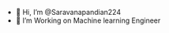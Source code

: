 - 👋 Hi, I’m @Saravanapandian224
- 👀 I’m Working on Machine learning Engineer 


<!---
Saravanapandian224/Saravanapandian224 is a ✨ special ✨ repository because its `README.md` (this file) appears on your GitHub profile.
You can click the Preview link to take a look at your changes.
--->
